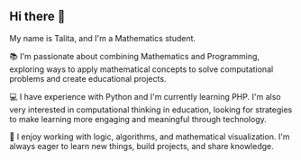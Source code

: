 ## Hi there 👋

My name is Talita, and I'm a Mathematics student.

📚 I'm passionate about combining Mathematics and Programming, exploring ways to apply mathematical concepts to solve computational problems and create educational projects.

💻 I have experience with Python and I'm currently learning PHP. I'm also very interested in computational thinking in education, looking for strategies to make learning more engaging and meaningful through technology.

🚀 I enjoy working with logic, algorithms, and mathematical visualization. I'm always eager to learn new things, build projects, and share knowledge.

<!--
**TalitaRW/TalitaRW** is a ✨ _special_ ✨ repository because its `README.md` (this file) appears on your GitHub profile.

Here are some ideas to get you started:

- 🔭 I’m currently working on ...
- 🌱 I’m currently learning ...
- 👯 I’m looking to collaborate on ...
- 🤔 I’m looking for help with ...
- 💬 Ask me about ...
- 📫 How to reach me: ...
- 😄 Pronouns: ...
- ⚡ Fun fact: ...
-->

